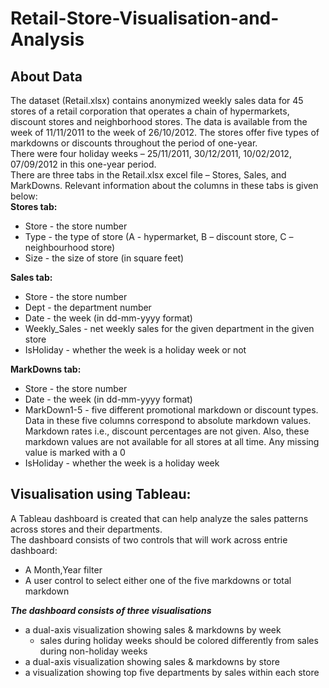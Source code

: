 # Retail-Store-Visualisation-and-Analysis
## About Data
The dataset (Retail.xlsx) contains anonymized weekly sales data for 45 stores of a retail corporation that operates a chain of hypermarkets, discount stores and neighborhood stores. The data is available from the week of 11/11/2011 to the week of 26/10/2012. The stores offer five types of markdowns or discounts throughout the period of one-year. <br/>
There were four holiday weeks – 25/11/2011, 30/12/2011, 10/02/2012, 07/09/2012 in this one-year period. <br/>
There are three tabs in the Retail.xlsx excel file – Stores, Sales, and MarkDowns. Relevant information about the columns in these tabs is given below: <br/>
**Stores tab:** <br/>
- Store - the store number <br/>
- Type - the type of store (A - hypermarket, B – discount store, C – neighbourhood store) <br/>
- Size - the size of store (in square feet) <br/>

**Sales tab:** <br/> 
- Store - the store number <br/>
- Dept - the department number <br/>
- Date - the week (in dd-mm-yyyy format) <br/>
- Weekly_Sales - net weekly sales for the given department in the given store <br/>
- IsHoliday - whether the week is a holiday week or not <br/>

**MarkDowns tab:** <br/>
- Store - the store number <br/>
- Date - the week (in dd-mm-yyyy format) <br/>
- MarkDown1-5 - five different promotional markdown or discount types. Data in these five columns correspond to absolute markdown values. Markdown rates i.e., discount percentages are not given. Also, these markdown values are not available for all stores at all time. Any missing value is marked with a 0 <br/>
- IsHoliday - whether the week is a holiday week <br/>

## Visualisation using Tableau:
A Tableau dashboard is created that can help analyze the sales patterns across stores and their departments.<br/>
The dashboard consists of two controls that will work across entrie dashboard: <br/>
- A Month,Year filter
- A user control to select either one of the five markdowns or total markdown <br/>

***The dashboard consists of three visualisations*** <br/>
- a dual-axis visualization showing sales & markdowns by week
  - sales during holiday weeks should be colored differently from sales during non-holiday weeks
- a dual-axis visualization showing sales & markdowns by store 
- a visualization showing top five departments by sales within each store

